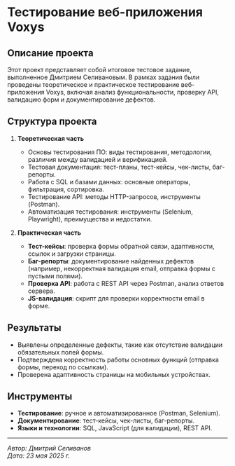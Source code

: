 # Тестирование веб-приложения Voxys

## Описание проекта
Этот проект представляет собой итоговое тестовое задание, выполненное Дмитрием Селивановым. В рамках задания были проведены теоретическое и практическое тестирование веб-приложения Voxys, включая анализ функциональности, проверку API, валидацию форм и документирование дефектов.

## Структура проекта
1. **Теоретическая часть**  
   - Основы тестирования ПО: виды тестирования, методологии, различия между валидацией и верификацией.  
   - Тестовая документация: тест-планы, тест-кейсы, чек-листы, баг-репорты.  
   - Работа с SQL и базами данных: основные операторы, фильтрация, сортировка.  
   - Тестирование API: методы HTTP-запросов, инструменты (Postman).  
   - Автоматизация тестирования: инструменты (Selenium, Playwright), преимущества и недостатки.  

2. **Практическая часть**  
   - **Тест-кейсы**: проверка формы обратной связи, адаптивности, ссылок и загрузки страницы.  
   - **Баг-репорты**: документирование найденных дефектов (например, некорректная валидация email, отправка формы с пустыми полями).  
   - **Проверка API**: работа с REST API через Postman, анализ ответов сервера.  
   - **JS-валидация**: скрипт для проверки корректности email в форме.  

## Результаты
- Выявлены определенные дефекты, такие как отсутствие валидации обязательных полей формы.  
- Подтверждена корректность работы основных функций (отправка формы, переход по ссылкам).  
- Проверена адаптивность страницы на мобильных устройствах.  

## Инструменты
- **Тестирование**: ручное и автоматизированное (Postman, Selenium).  
- **Документирование**: тест-кейсы, чек-листы, баг-репорты.  
- **Языки и технологии**: SQL, JavaScript (для валидации), REST API.  

---  
*Автор: Дмитрий Селиванов*  
*Дата: 23 мая 2025 г.*  
